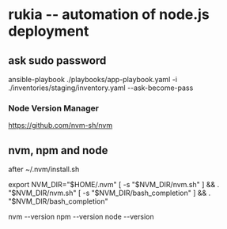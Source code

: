 # rukia -- automation of node.js deployment

## ask sudo password

ansible-playbook ./playbooks/app-playbook.yaml -i ./inventories/staging/inventory.yaml --ask-become-pass

### Node Version Manager

<https://github.com/nvm-sh/nvm>

## nvm, npm and node

after ~/.nvm/install.sh

export NVM_DIR="$HOME/.nvm"
[ -s "$NVM_DIR/nvm.sh" ] && \. "$NVM_DIR/nvm.sh"
[ -s "$NVM_DIR/bash_completion" ] && \. "$NVM_DIR/bash_completion"

nvm --version
npm --version
node --version
